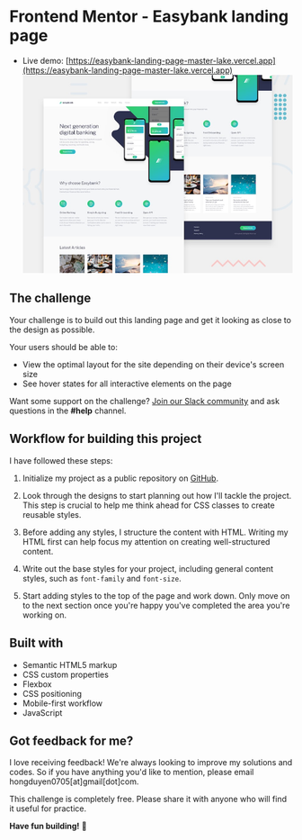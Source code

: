 # Frontend Mentor - Easybank landing page

- Live demo: [https://easybank-landing-page-master-lake.vercel.app](https://easybank-landing-page-master-lake.vercel.app)
  ![Design preview for the Easybank landing page coding challenge](./design/desktop-preview.jpg)

## The challenge

Your challenge is to build out this landing page and get it looking as close to the design as possible.

Your users should be able to:

- View the optimal layout for the site depending on their device's screen size
- See hover states for all interactive elements on the page

Want some support on the challenge? [Join our Slack community](https://www.frontendmentor.io/slack) and ask questions in the **#help** channel.

## Workflow for building this project

I have followed these steps:

1. Initialize my project as a public repository on [GitHub](https://github.com/).

2. Look through the designs to start planning out how I'll tackle the project. This step is crucial to help me think ahead for CSS classes to create reusable styles.
3. Before adding any styles, I structure the content with HTML. Writing my HTML first can help focus my attention on creating well-structured content.
4. Write out the base styles for your project, including general content styles, such as `font-family` and `font-size`.
5. Start adding styles to the top of the page and work down. Only move on to the next section once you're happy you've completed the area you're working on.

## Built with

- Semantic HTML5 markup
- CSS custom properties
- Flexbox
- CSS positioning
- Mobile-first workflow
- JavaScript

## Got feedback for me?

I love receiving feedback! We're always looking to improve my solutions and codes. So if you have anything you'd like to mention, please email hongduyen0705[at]gmail[dot]com.

This challenge is completely free. Please share it with anyone who will find it useful for practice.

**Have fun building!** 🚀
